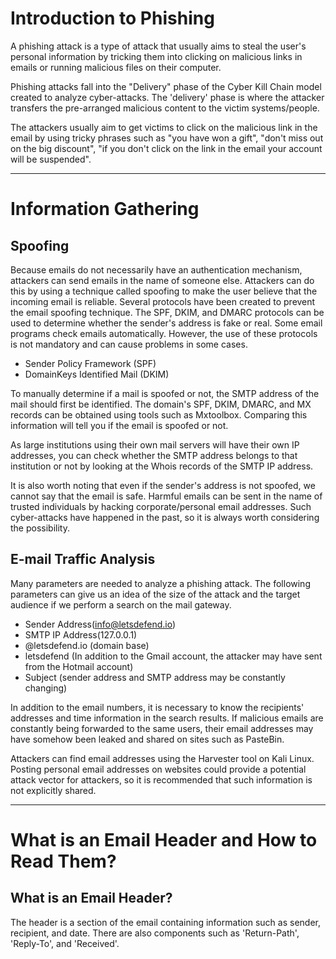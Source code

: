 # Introduction to Phishing
A phishing attack is a type of attack that usually aims to steal the user's personal information by tricking them into clicking on malicious links in emails or running malicious files on their computer.

Phishing attacks fall into the "Delivery" phase of the Cyber Kill Chain model created to analyze cyber-attacks. The 'delivery' phase is where the attacker transfers the pre-arranged malicious content to the victim systems/people.

The attackers usually aim to get victims to click on the malicious link in the email by using tricky phrases such as "you have won a gift", "don't miss out on the big discount", "if you don't click on the link in the email your account will be suspended".

----

# Information Gathering
## Spoofing
Because emails do not necessarily have an authentication mechanism, attackers can send emails in the name of someone else. Attackers can do this by using a technique called spoofing to make the user believe that the incoming email is reliable. Several protocols have been created to prevent the email spoofing technique. The SPF, DKIM, and DMARC protocols can be used to determine whether the sender's address is fake or real. Some email programs check emails automatically. However, the use of these protocols is not mandatory and can cause problems in some cases.
- Sender Policy Framework (SPF)
- DomainKeys Identified Mail (DKIM)

To manually determine if a mail is spoofed or not, the SMTP address of the mail should first be identified. The domain's SPF, DKIM, DMARC, and MX records can be obtained using tools such as Mxtoolbox. Comparing this information will tell you if the email is spoofed or not.

As large institutions using their own mail servers will have their own IP addresses, you can check whether the SMTP address belongs to that institution or not by looking at the Whois records of the SMTP IP address.

It is also worth noting that even if the sender's address is not spoofed, we cannot say that the email is safe. Harmful emails can be sent in the name of trusted individuals by hacking corporate/personal email addresses. Such cyber-attacks have happened in the past, so it is always worth considering the possibility.

## E-mail Traffic Analysis
Many parameters are needed to analyze a phishing attack. The following parameters can give us an idea of the size of the attack and the target audience if we perform a search on the mail gateway.
- Sender Address(info@letsdefend.io)
- SMTP IP Address(127.0.0.1)
- @letsdefend.io (domain base)
- letsdefend (In addition to the Gmail account, the attacker may have sent from the Hotmail account)
- Subject (sender address and SMTP address may be constantly changing)

In addition to the email numbers, it is necessary to know the recipients' addresses and time information in the search results. If malicious emails are constantly being forwarded to the same users, their email addresses may have somehow been leaked and shared on sites such as PasteBin.

Attackers can find email addresses using the Harvester tool on Kali Linux. Posting personal email addresses on websites could provide a potential attack vector for attackers, so it is recommended that such information is not explicitly shared.

----

# What is an Email Header and How to Read Them?
## What is an Email Header?

The header is a section of the email containing information such as sender, recipient, and date. There are also components such as 'Return-Path', 'Reply-To', and 'Received'. 


